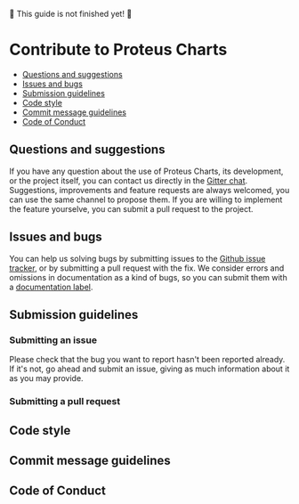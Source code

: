 :construction: This guide is not finished yet! :construction:

# Contribute to Proteus Charts
<!-- TOC depthFrom:2 depthTo:6 withLinks:1 updateOnSave:1 orderedList:0 -->

- [Questions and suggestions](#questions-and-suggestions)
- [Issues and bugs](#issues-and-bugs)
- [Submission guidelines](#submission-guidelines)
- [Code style](#code-style)
- [Commit message guidelines](#commit-message-guidelines)
- [Code of Conduct](#code-of-conduct)

<!-- /TOC -->
## Questions and suggestions
If you have any question about the use of Proteus Charts, its development, or the project itself, you can contact us directly in the [Gitter chat](https://gitter.im/proteus-h2020/proteus-charts). Suggestions, improvements and feature requests are always welcomed, you can use the same channel to propose them. If you are willing to implement the feature yourselve, you can submit a pull request to the project.

## Issues and bugs
You can help us solving bugs by submitting issues to the [Github issue tracker](https://github.com/proteus-h2020/proteus-charts/issues), or by submitting a pull request with the fix. 
We consider errors and omissions in documentation as a kind of bugs, so you can submit them with a [documentation label](https://github.com/proteus-h2020/proteus-charts/issues?q=is%3Aopen+is%3Aissue+label%3Adocumentation).

## Submission guidelines
### Submitting an issue
Please check that the bug you want to report hasn't been reported already. If it's not, go ahead and submit an issue, giving as much information about it as you may provide.

### Submitting a pull request
## Code style
## Commit message guidelines
## Code of Conduct
